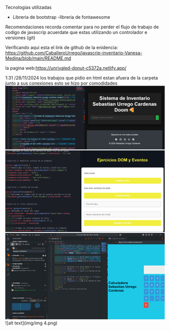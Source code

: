 Tecnologias utilizadas 
- Libreria de bootstrap
-libreria de fontawesome

Recomendaciones
 recorda comentar para no perder el flujo de trabajo de codigo de javascrip acuerdate que estas utilizando un controlador e versiones (git)

Verificando aqui esta el link de github de la enidencia: https://github.com/CaballeroUrrego/javascrip-inventario-Vanesa-Medina/blob/main/README.md

 la pagina web:https://unrivaled-donut-c5372a.netlify.app/




1:31 /28/11/2024 los trabajos que pidio en html estan afuera de la carpeta junto a sus conexiones esto se hizo por comodidades
![alt text](img/image.png)
![alt text](img/image2.png)
![alt text](img/image3.png)
![alt text](img/img 4.png)